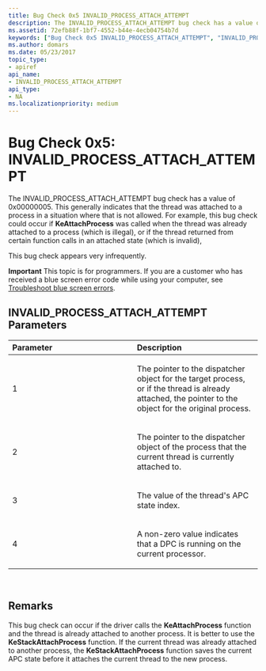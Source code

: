 ```yaml
---
title: Bug Check 0x5 INVALID_PROCESS_ATTACH_ATTEMPT
description: The INVALID_PROCESS_ATTACH_ATTEMPT bug check has a value of 0x00000005.
ms.assetid: 72efb88f-1bf7-4552-b44e-4ecb04754b7d
keywords: ["Bug Check 0x5 INVALID_PROCESS_ATTACH_ATTEMPT", "INVALID_PROCESS_ATTACH_ATTEMPT"]
ms.author: domars
ms.date: 05/23/2017
topic_type:
- apiref
api_name:
- INVALID_PROCESS_ATTACH_ATTEMPT
api_type:
- NA
ms.localizationpriority: medium
---
```


# Bug Check 0x5: INVALID\_PROCESS\_ATTACH\_ATTEMPT


The INVALID\_PROCESS\_ATTACH\_ATTEMPT bug check has a value of 0x00000005. This generally indicates that the thread was attached to a process in a situation where that is not allowed. For example, this bug check could occur if **KeAttachProcess** was called when the thread was already attached to a process (which is illegal), or if the thread returned from certain function calls in an attached state (which is invalid),

This bug check appears very infrequently.

**Important** This topic is for programmers. If you are a customer who has received a blue screen error code while using your computer, see [Troubleshoot blue screen errors](https://windows.microsoft.com/windows-10/troubleshoot-blue-screen-errors).

## INVALID\_PROCESS\_ATTACH\_ATTEMPT Parameters


<table>
<colgroup>
<col width="50%" />
<col width="50%" />
</colgroup>
<thead>
<tr class="header">
<th align="left">Parameter</th>
<th align="left">Description</th>
</tr>
</thead>
<tbody>
<tr class="odd">
<td align="left"><p>1</p></td>
<td align="left"><p>The pointer to the dispatcher object for the target process, or if the thread is already attached, the pointer to the object for the original process.</p></td>
</tr>
<tr class="even">
<td align="left"><p>2</p></td>
<td align="left"><p>The pointer to the dispatcher object of the process that the current thread is currently attached to.</p></td>
</tr>
<tr class="odd">
<td align="left"><p>3</p></td>
<td align="left"><p>The value of the thread's APC state index.</p></td>
</tr>
<tr class="even">
<td align="left"><p>4</p></td>
<td align="left"><p>A non-zero value indicates that a DPC is running on the current processor.</p></td>
</tr>
</tbody>
</table>

 

Remarks
-------

This bug check can occur if the driver calls the **KeAttachProcess** function and the thread is already attached to another process. It is better to use the **KeStackAttachProcess** function. If the current thread was already attached to another process, the **KeStackAttachProcess** function saves the current APC state before it attaches the current thread to the new process.

 

 




